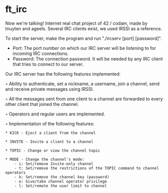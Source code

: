 # ft_irc
Now we're talking! Internet real chat project of 42 / codam, made by tnuyten and ageels. Several IRC clients exist, we used IRSSI as a reference. 



To start the server, make the program and run "./ircserv [port] [password]".

* Port: The port number on which our IRC server will be listening to for incoming IRC connections.
* Password: The connection password. It will be needed by any IRC client that tries to connect to our server.



Our IRC server has the following features implemented:

◦ Ability to authenticate, set a nickname, a username, join a channel, send and receive private messages using IRSSI.

◦ All the messages sent from one client to a channel are forwarded to every other client that joined the channel.

◦ Operators and regular users are implemented.

◦ Implementation of the following features:

	* KICK - Eject a client from the channel
 
	* INVITE - Invite a client to a channel
 
	* TOPIC - Change or view the channel topic
 
	* MODE - Change the channel's mode:
		- i: Set/remove Invite-only channel
		- t: Set/remove the restrictions of the TOPIC command to channel operators
		- k: Set/remove the channel key (password)
		- o: Give/take channel operator privilege
		- l: Set/remote the user limit to channel



